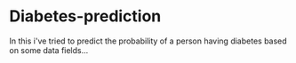 # Diabetes-prediction
In this i've tried to predict the probability of a person having diabetes based on some data fields...
